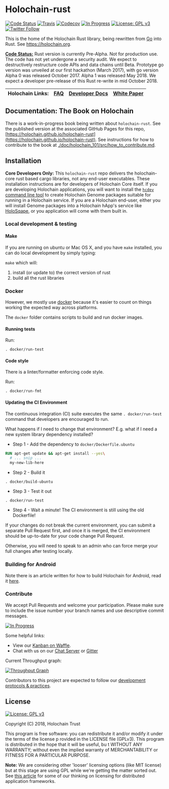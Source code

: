 # Holochain-rust

[![Code Status](https://img.shields.io/badge/Code-Pre_Alpha-red.svg)](https://github.com/holochain/holochain-rust/milestones?direction=asc&sort=completeness&state=all)
[![Travis](https://img.shields.io/travis/holochain/holochain-rust/develop.svg)](https://travis-ci.org/holochain/holochain-rust/branches)
[![Codecov](https://img.shields.io/codecov/c/github/holochain/holochain-rust.svg)](https://codecov.io/gh/holochain/holochain-rust/branch/develop)
[![In Progress](https://img.shields.io/waffle/label/holochain/holochain-rust/in%20progress.svg)](http://waffle.io/holochain/holochain-rust)
[![License: GPL v3](https://img.shields.io/badge/License-GPL%20v3-blue.svg)](http://www.gnu.org/licenses/gpl-3.0)
[![Twitter Follow](https://img.shields.io/twitter/follow/holochain.svg?style=social&label=Follow)](https://twitter.com/holochain)

This is the home of the Holochain Rust library, being rewritten from [Go](https://github.com/holochain/holochain-proto) into Rust. See https://holochain.org.

**[Code Status:](https://github.com/holochain/holochain-rust/milestones?direction=asc&sort=completeness&state=all)** Rust version is currently Pre-Alpha. Not for production use. The code has not yet undergone a security audit. We expect to destructively restructure code APIs and data chains until Beta. Prototype go version was unveiled at our first hackathon (March 2017), with go version Alpha 0 was released October 2017.  Alpha 1 was released May 2018.  We expect a developer pre-release of this Rust re-write in mid October 2018.
<br/>

| Holochain Links: | [FAQ](https://github.com/holochain/holochain-rust/wiki/FAQ) | [Developer Docs](https://holochain.github.io/holochain-rust/) | [White Paper](https://github.com/holochain/holochain-proto/blob/whitepaper/holochain.pdf) |
|---|---|---|---|

## Documentation: The Book on Holochain

There is a work-in-progress book being written about `holochain-rust`. See the published version at the associated GitHub Pages for this repo, [https://holochain.github.io/holochain-rust](https://holochain.github.io/holochain-rust). See instructions for how to contribute to the book at [./doc/holochain_101/src/how_to_contribute.md](./doc/holochain_101/src/how_to_contribute.md).

## Installation
**Core Developers Only:** This `holochain-rust` repo delivers the holochain-core rust based cargo libraries, not any end-user executables.  These installation instructions are for developers of Holochain Core itself.  If you are developing Holochain applications, you will want to install the [`hcdev` command line tool](https://github.com/holochain/holochain-cmd) to create Holochain Genome packages suitable for running in a Holochain service.  If you are a Holochain end-user, either you will install Genome packages into a Holochain hApp's service like [HoloSqape](https://github.com/holochain/holosqape), or you application will come with them built in.

### Local development & testing

#### Make

If you are running on ubuntu or Mac OS X, and you have `make` installed, you can do local development by simply typing:

`make` which will:

1. install (or update to) the correct version of rust
2. build all the rust libraries

### Docker

However, we mostly use [docker](https://www.docker.com/) because it's easier to count on things working the expected way across platforms.

The `docker` folder contains scripts to build and run docker images.

#### Running tests

Run:

```shell
. docker/run-test
```

#### Code style
There is a linter/formatter enforcing code style.

Run:

```shell
. docker/run-fmt
```

#### Updating the CI Environment

The continuous integration (CI) suite executes the same `. docker/run-test` command that developers are encouraged to run.

What happens if I need to change that environment? E.g. what if I need a new system library dependency installed?

- Step 1 - Add the dependency to `docker/Dockerfile.ubuntu`

```dockerfile
RUN apt-get update && apt-get install --yes\
  # ... snip ...
  my-new-lib-here
```

- Step 2 - Build it

```shell
. docker/build-ubuntu
```

- Step 3 - Test it out

```shell
. docker/run-test
```

- Step 4 - Wait a minute! The CI environment is still using the old Dockerfile!

If your changes do not break the current environment, you can submit a separate Pull Request first, and once it is merged, the CI environment should be up-to-date for your code change Pull Request.

Otherwise, you will need to speak to an admin who can force merge your full changes after testing locally.

### Building for Android
Note there is an article written for how to build Holochain for Android, read it [here](doc/holochain_101/src/holochain_across_platforms.md).

### Contribute
We accept Pull Requests and welcome your participation. Please make sure to include the issue number your branch names and use descriptive commit messages.


[![In Progress](https://img.shields.io/waffle/label/holochain/holochain-rust/in%20progress.svg)](http://waffle.io/holochain/holochain-rust)

Some helpful links:

* View our [Kanban on Waffle](https://waffle.io/holochain/holochain-org).
* Chat with us on our [Chat Server](https://chat.holochain.org) or [Gitter](https://gitter.im/metacurrency/holochain)

Current Throughput graph:

[![Throughput Graph](http://graphs.waffle.io/holochain/holochain-rust/throughput.svg)](https://waffle.io/holochain/holochain-rust/metrics)

Contributors to this project are expected to follow our [development protocols & practices](https://github.com/holochain/holochain-rust/wiki/Development-Protocols).


## License
[![License: GPL v3](https://img.shields.io/badge/License-GPL%20v3-blue.svg)](http://www.gnu.org/licenses/gpl-3.0)

Copyright (C) 2018, Holochain Trust

This program is free software: you can redistribute it and/or modify it under the terms of the license p
rovided in the LICENSE file (GPLv3).  This program is distributed in the hope that it will be useful, bu
t WITHOUT ANY WARRANTY; without even the implied warranty of MERCHANTABILITY or FITNESS FOR A PARTICULAR
 PURPOSE.

**Note:** We are considering other 'looser' licensing options (like MIT license) but at this stage are using GPL while we're getting the matter sorted out.  See [this article](https://medium.com/holochain/licensing-needs-for-truly-p2p-software-a3e0fa42be6c) for some of our thinking on licensing for distributed application frameworks.
